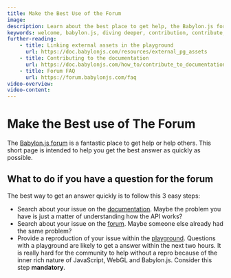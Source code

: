 ```yaml
---
title: Make the Best Use of the Forum
image: 
description: Learn about the best place to get help, the Babylon.js forum.
keywords: welcome, babylon.js, diving deeper, contribution, contribute, open-source, oss, forum
further-reading:
    - title: Linking external assets in the playground
      url: https://doc.babylonjs.com/resources/external_pg_assets
    - title: Contributing to the documentation
      url: https://doc.babylonjs.com/how_to/contribute_to_documentation
    - title: Forum FAQ
      url: https://forum.babylonjs.com/faq
video-overview:
video-content:
---
```


# Make the Best use of The Forum

The [Babylon.js forum](https://forum.babylonjs.com) is a fantastic place to get help or help others.
This short page is intended to help you get the best answer as quickly as possible.

## What to do if you have a question for the forum

The best way to get an answer quickly is to follow this 3 easy steps:
- Search about your issue on the [documentation](https://doc.babylonjs.com). Maybe the problem you have is just a matter of understanding how the API works?
- Search about your issue on the [forum](https://forum.babylonjs.com). Maybe someone else already had the same problem?
- Provide a reproduction of your issue within the [playground](https://playground.babylonjs.com). Questions with a playground are likely to get a answer within the next two hours. It is really hard for the community to help without a repro because of the inner rich nature of JavaScript, WebGL and Babylon.js. Consider this step **mandatory**.